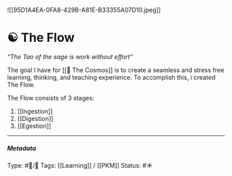 
![[95D1A4EA-0FA8-429B-A81E-B33355A07D10.jpeg]]

# ☯️ The Flow

_“The Tao of the sage is work without effort”_

The goal I have for [[🔮 The Cosmos]] is to create a seamless and stress free learning, thinking, and teaching experience. To accomplish this, i created The Flow.

The Flow consists of 3 stages:

1. [[Ingestion]]
2. [[Digestion]]
3. [[Egestion]]

___

##### Metadata
Type: #🔵/🔵 
Tags: [[Learning]] / [[PKM]]
Status:  #☀️ 